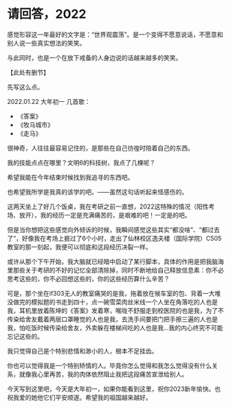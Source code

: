 # 请回答，2022

感觉形容这一年最好的文字是：“世界观震荡”。是一个变得不愿意说话，不愿意和别人说一些真实想法的笑笑。

与此同时，也是一个在放下戒备的人身边说的话越来越多的笑笑。

【此处有删节】

先写这么点。


2022.01.22 大年初一
几首歌：

- 《答案》
- 《牧马城市》
- 《走马》

很神奇，人往往最容易记住的，是那些在自己彷徨时陪着自己的东西。

我的技能点点在哪里？文明6的科技树，我点了几棵呢？

希望我能在今年结束时候找到我追寻的东西吧。

也希望我所学是我真的该学的吧。——虽然这句话听起来怪感伤的。


这两天坐上了好几个饭桌，我在考研之前一直想，2022这特殊的情况（阳性考场、放开），我的经历一定是充满痛苦的，是艰难的吧！一定是的吧。

但是当你想把这些感觉向外倾诉的时候，我瞬间感觉这些其实“都没啥”、“都过去了”，好像我在考场上捱过了6个小时，走出了仙林校区逸夫楼（国际学院）C505教室的那一刻起，我便可以彻底和这段经历决裂一样。

或许从那个下午开始，我大脑就已经暗中启动了某行脚本，具体的作用是把我脑海里那些关于考研的不好的记忆全部清除掉，同时不断地给自己释放信息素：你不必思考这些的，你不必回想这些的，你的这些经历算什么辛苦？

可是，那个坐在if303无人的教室痛哭的是我，拖着放在候车室的包、背着一大堆没做完的模拟题的书走到四十，点一碗雪菜肉丝米线一个人坐在角落吃的人也是我，耳机里放着陈坤的《答案》发着寒，喉咙不舒服走到校医院的也是我，为了不传染给舍友戴着两层口罩睡觉的人也是我，去洗手间要把门把手擦三遍的人也是我，怕吃饭时候传染给舍友，外卖躲在楼梯间吃的人也是我...我的内心终究不可能忘记这些的。

我只觉得自己是个特别悲情和渺小的人，根本不足挂齿。

你也可以觉得我是一个特别矫情的人。毕竟你怎么觉得和我怎么觉得没有什么关系，就像我心里再苦，我的肉体依然阻止我把这段痛苦宣泄给别人。

今天写到这里吧，今天是大年初一，如果你能看到这里，祝你2023新年愉快。也祝我爱的她他它们平安顺遂。希望我的祖国越来越好。

